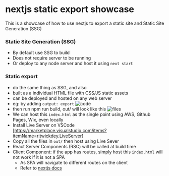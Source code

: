 # nextjs static export showcase

This is a showcase of how to use nextjs to export a static site and Static Site Generation (SSG)

### Statie Site Generation (SSG)

- By default use SSG to build
- Does not require server to be running
- Or deploy to any node server and host it using `next start`

### Static export

- do the same thing as SSG, and also
- built as a individual HTML file with CSS/JS static assets
- can be deployed and hosted on any web server
- eg: by adding `output: export`
  ![code](https://i.imgur.com/d5RLPns.png)
- then run npm run build, out/ will look like this
  ![files](https://i.imgur.com/nJ9MDyY.png)
- We can host this `index.html` as the single point using AWS, Github Pages, Wix, even locally
- Install Live Server on VSCode [https://marketplace.visualstudio.com/items?itemName=ritwickdey.LiveServer]
- Copy all the files in `out/` then host using Live Sever
- React Server Components (RSC) will be called at build time
- Client Component: if the app has routes, simply host this `index.html` will not work if it is not a SPA
  - As SPA will navigate to different routes on the client
  - Refer to [nextjs docs](https://nextjs.org/docs/pages/building-your-application/deploying/static-exports)
